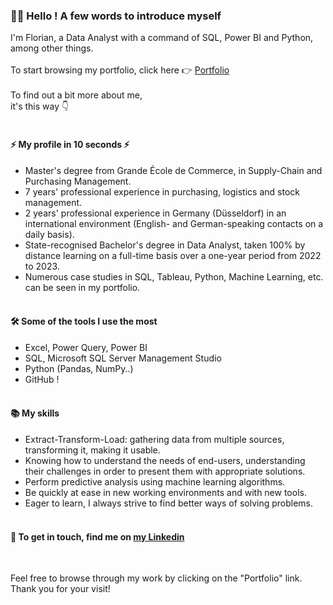 ### 🙋‍♂️ Hello ! A few words to introduce myself

I'm Florian, a Data Analyst with a command of SQL, Power BI and Python, among other things.
<br /><br />
To start browsing my portfolio, click here 👉 [Portfolio](https://github.com/FlorianThd/Sommaire_Portfolio)
<br /><br />
To find out a bit more about me,<br />
it's this way 👇<br /><br />

#### ⚡ My profile in 10 seconds ⚡

- Master's degree from Grande École de Commerce, in Supply-Chain and Purchasing Management.<br />
- 7 years' professional experience in purchasing, logistics and stock management.<br />
- 2 years' professional experience in Germany (Düsseldorf) in an international environment (English- and German-speaking contacts on a daily basis).<br />
- State-recognised Bachelor's degree in Data Analyst, taken 100% by distance learning on a full-time basis over a one-year period from 2022 to 2023.<br />
-  Numerous case studies in SQL, Tableau, Python, Machine Learning, etc. can be seen in my portfolio.
<br /><br />
#### 🛠️ Some of the tools I use the most

- Excel, Power Query, Power BI
- SQL, Microsoft SQL Server Management Studio
- Python (Pandas, NumPy..)
- GitHub !
<br /><br />
#### 📚 My skills

- Extract-Transform-Load: gathering data from multiple sources, transforming it, making it usable.
- Knowing how to understand the needs of end-users, understanding their challenges in order to present them with appropriate solutions.
- Perform predictive analysis using machine learning algorithms.
- Be quickly at ease in new working environments and with new tools.
- Eager to learn, I always strive to find better ways of solving problems.
<br /><br />
#### 🤝 To get in touch, find me on [my Linkedin](https://www.linkedin.com/in/florian-thouraud)

<br />

Feel free to browse through my work by clicking on the "Portfolio" link.
<br />
Thank you for your visit!
